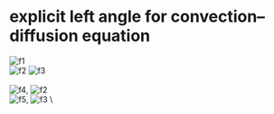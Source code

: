 # explicit left angle for сonvection–diffusion equation

![f1] \
![f2] ![f3] \
\
![f4], ![f2] \
![f5], ![f3] \

[f1]: http://chart.apis.google.com/chart?cht=tx&chl=\frac{\partial{U(t,x)}}{\partial{t}}%2Ba\frac{\partial{U(t,x)}}\partial{x}}=f(t,x)
[f2]: http://chart.apis.google.com/chart?cht=tx&chl=0\leq{x}\leq{X}
[f3]: http://chart.apis.google.com/chart?cht=tx&chl=0\leq{t}\leq{T}
[f4]: http://chart.apis.google.com/chart?cht=tx&chl=U(0,x)=\phi(x)
[f5]: http://chart.apis.google.com/chart?cht=tx&chl=U(t,0)=\psi(t)